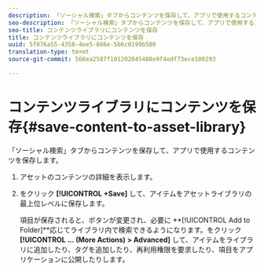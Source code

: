 ```yaml
---
description: 「ソーシャル検索」タブからコンテンツを保存して、アプリで使用するコンテンツを保存します。
seo-description: 「ソーシャル検索」タブからコンテンツを保存して、アプリで使用するコンテンツを保存します。
seo-title: コンテンツライブラリにコンテンツを保存
title: コンテンツライブラリにコンテンツを保存
uuid: 5f076a55-4358-4ee5-866e-5b6c0199b580
translation-type: tm+mt
source-git-commit: 566ea2587f101202045488e9f4edf73ece100293

---
```



# コンテンツライブラリにコンテンツを保存{#save-content-to-asset-library}

「ソーシャル検索」タブからコンテンツを保存して、アプリで使用するコンテンツを保存します。

1. アセットのコンテンツの詳細を表示します。
1. をクリック **[!UICONTROL +Save]** して、アイテムをアセットライブラリの最上位レベルに保存します。

   項目が保存されると、ボタンが変更され、必要に **[!UICONTROL Add to Folder]**応じてライブラリ内で検索できるようになります。をクリック **[!UICONTROL … (More Actions) > Advanced]** して、アイテムをライブラリに追加したり、タグを追加したり、再利用権限を要求したり、項目をアプリケーションに公開したりします。
